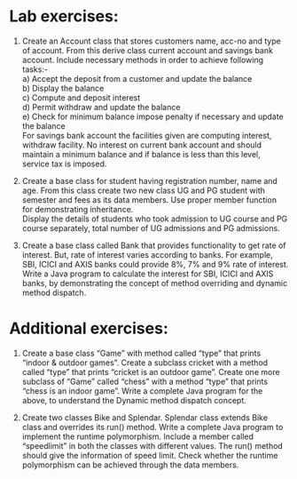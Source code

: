 # Lab exercises:
1.	Create an Account class that stores customers name, acc-no and type of account. From this derive class current account and savings bank account. Include necessary methods in order to achieve following tasks:-<br>
a)	Accept the deposit from a customer and update the balance<br>
b)	Display the balance<br>
c)	Compute and deposit interest<br>
d)	Permit withdraw and update the balance<br>
e)	Check for minimum balance impose penalty if necessary and update the balance<br>
For savings bank account the facilities given are computing interest, withdraw facility. No interest on current bank account and should maintain a minimum balance and if balance is less than this level, service tax is imposed.

2.	Create a base class for student having registration number, name and age. From this class create two new class UG and PG student with semester and fees as its data members. Use proper member function for demonstrating inheritance. <br>Display the details of students who took admission to UG course and PG course separately, total number of UG admissions and PG admissions.

3.	Create a base class called Bank that provides functionality to get rate of interest. But, rate of interest varies according to banks. For example, SBI, ICICI and AXIS banks could provide 8%, 7% and 9% rate of interest. <br>Write a Java program to calculate the interest for SBI, ICICI and AXIS banks, by demonstrating the concept of method overriding and dynamic method dispatch.

# Additional exercises:

1.	Create a base class “Game” with method called “type” that prints “indoor & outdoor games”. Create a subclass cricket with a method called “type” that prints “cricket is an outdoor game”. Create one more subclass of “Game” called “chess” with a method “type” that prints “chess is an indoor game”. Write a complete Java program for the above, to understand the Dynamic method dispatch concept.

2.	Create two classes Bike and Splendar. Splendar class extends Bike class and overrides its run() method. Write a complete Java program to implement the runtime polymorphism. Include a member called “speedlimit” in both the classes with different values. The run() method should give the information of speed limit. Check whether the runtime polymorphism can be achieved through the data members.
